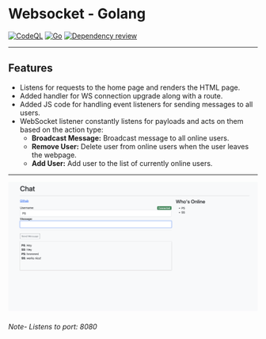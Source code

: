 # Websocket - Golang

[![CodeQL](https://github.com/gitnoober/simple-ws-golang/actions/workflows/codeql.yml/badge.svg)](https://github.com/gitnoober/simple-ws-golang/actions/workflows/codeql.yml)
[![Go](https://github.com/gitnoober/simple-ws-golang/actions/workflows/go.yml/badge.svg)](https://github.com/gitnoober/simple-ws-golang/actions/workflows/go.yml)
[![Dependency review](https://github.com/gitnoober/simple-ws-golang/actions/workflows/dependency-review.yml/badge.svg)](https://github.com/gitnoober/simple-ws-golang/actions/workflows/dependency-review.yml)
<hr>

## Features

- Listens for requests to the home page and renders the HTML page.
- Added handler for WS connection upgrade along with a route.
- Added JS code for handling event listeners for sending messages to all users.
- WebSocket listener constantly listens for payloads and acts on them based on the action type:
  - **Broadcast Message:** Broadcast message to all online users.
  - **Remove User:** Delete user from online users when the user leaves the webpage.
  - **Add User:** Add user to the list of currently online users.

<hr>

![Image Alt Text](static/image.png)

###### Note- Listens to port: 8080
